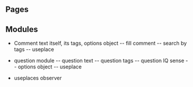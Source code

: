 

## Pages




## Modules

- Comment text itself, its tags, options object
-- fill comment
-- search by tags
-- useplace


- question module
-- question text
-- question tags
-- question IQ sense
-- options object
-- useplace


- useplaces observer












